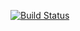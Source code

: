 [![Build Status](https://travis-ci.org/k4ustu3h/gitfolio.svg?branch=master)](https://travis-ci.org/k4ustu3h/gitfolio)
